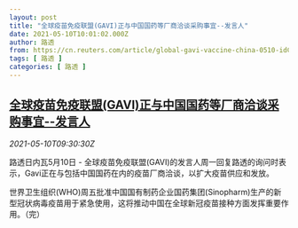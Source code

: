 ```yaml
---
layout: post
title: "全球疫苗免疫联盟(GAVI)正与中国国药等厂商洽谈采购事宜--发言人"
date: 2021-05-10T10:01:02.000Z
author: 路透
from: https://cn.reuters.com/article/global-gavi-vaccine-china-0510-idCNKBS2CR0T4
tags: [ 路透 ]
categories: [ 路透 ]
---
```

<!--1620640862000-->
[全球疫苗免疫联盟(GAVI)正与中国国药等厂商洽谈采购事宜--发言人](https://cn.reuters.com/article/global-gavi-vaccine-china-0510-idCNKBS2CR0T4)
------

<div>
<div><i>2021-05-10T09:30:30Z</i></div><p>路透日内瓦5月10日 - 全球疫苗免疫联盟(GAVI)的发言人周一回复路透的询问时表示，Gavi正在与包括中国国药在内的疫苗厂商洽谈，以扩大疫苗供应和发放。</p><p>世界卫生组织(WHO)周五批准中国国有制药企业国药集团(Sinopharm)生产的新型冠状病毒疫苗用于紧急使用，这将推动中国在全球新冠疫苗接种方面发挥重要作用。（完）</p>
</div>
